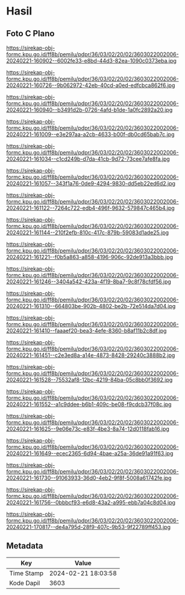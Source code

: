# Hasil

## Foto C Plano

https://sirekap-obj-formc.kpu.go.id/ff8b/pemilu/pdpr/36/03/02/20/02/3603022002006-20240221-160902--6002fe33-e8bd-44d3-82ea-1090c0373eba.jpg

https://sirekap-obj-formc.kpu.go.id/ff8b/pemilu/pdpr/36/03/02/20/02/3603022002006-20240221-160726--9b062972-42eb-40cd-a0ed-edfcbca862f6.jpg

https://sirekap-obj-formc.kpu.go.id/ff8b/pemilu/pdpr/36/03/02/20/02/3603022002006-20240221-160940--b3491d2b-0726-4afd-b1de-1a0fc2892a20.jpg

https://sirekap-obj-formc.kpu.go.id/ff8b/pemilu/pdpr/36/03/02/20/02/3603022002006-20240221-161009--e3e297aa-a2cb-4633-b00f-db0cd65bab7c.jpg

https://sirekap-obj-formc.kpu.go.id/ff8b/pemilu/pdpr/36/03/02/20/02/3603022002006-20240221-161034--c1cd249b-d7da-41cb-9d72-73cee7afe8fa.jpg

https://sirekap-obj-formc.kpu.go.id/ff8b/pemilu/pdpr/36/03/02/20/02/3603022002006-20240221-161057--343f1a76-0de9-4294-9830-dd5eb22ed6d2.jpg

https://sirekap-obj-formc.kpu.go.id/ff8b/pemilu/pdpr/36/03/02/20/02/3603022002006-20240221-161122--7264c722-edb4-496f-9632-579847c465b4.jpg

https://sirekap-obj-formc.kpu.go.id/ff8b/pemilu/pdpr/36/03/02/20/02/3603022002006-20240221-161144--210f2efb-810c-417c-879b-59083d1ade25.jpg

https://sirekap-obj-formc.kpu.go.id/ff8b/pemilu/pdpr/36/03/02/20/02/3603022002006-20240221-161221--f0b5a863-a858-4196-906c-92de913a3bbb.jpg

https://sirekap-obj-formc.kpu.go.id/ff8b/pemilu/pdpr/36/03/02/20/02/3603022002006-20240221-161246--3404a542-423a-4f19-8ba7-9c8f78cfdf56.jpg

https://sirekap-obj-formc.kpu.go.id/ff8b/pemilu/pdpr/36/03/02/20/02/3603022002006-20240221-161310--664803be-902b-4802-be2b-72e514da7d04.jpg

https://sirekap-obj-formc.kpu.go.id/ff8b/pemilu/pdpr/36/03/02/20/02/3603022002006-20240221-161410--faaaef20-bea3-4efe-8360-b8af11b2c8df.jpg

https://sirekap-obj-formc.kpu.go.id/ff8b/pemilu/pdpr/36/03/02/20/02/3603022002006-20240221-161451--c2e3ed8a-a14e-4873-8428-29240c3888b2.jpg

https://sirekap-obj-formc.kpu.go.id/ff8b/pemilu/pdpr/36/03/02/20/02/3603022002006-20240221-161528--75532af8-12bc-4219-84ba-05c8bb0f3692.jpg

https://sirekap-obj-formc.kpu.go.id/ff8b/pemilu/pdpr/36/03/02/20/02/3603022002006-20240221-161552--a1c9ddee-b6b1-409c-be08-f9cdcb37f08c.jpg

https://sirekap-obj-formc.kpu.go.id/ff8b/pemilu/pdpr/36/03/02/20/02/3603022002006-20240221-161625--9e06e73c-e83f-4be3-8a74-12d0118fab16.jpg

https://sirekap-obj-formc.kpu.go.id/ff8b/pemilu/pdpr/36/03/02/20/02/3603022002006-20240221-161649--ecec2365-6d94-4bae-a25a-36de91a91f63.jpg

https://sirekap-obj-formc.kpu.go.id/ff8b/pemilu/pdpr/36/03/02/20/02/3603022002006-20240221-161730--91063933-36d0-4eb2-9f8f-5008a61742fe.jpg

https://sirekap-obj-formc.kpu.go.id/ff8b/pemilu/pdpr/36/03/02/20/02/3603022002006-20240221-161756--0bbbcf93-e6d8-43a2-a995-ebb7a04c8d04.jpg

https://sirekap-obj-formc.kpu.go.id/ff8b/pemilu/pdpr/36/03/02/20/02/3603022002006-20240221-170817--de4a795d-28f9-407c-9b53-9f22789ff453.jpg


## Metadata

| Key        | Value               |
| ---------- | ------------------- |
| Time Stamp | 2024-02-21 18:03:58 |
| Kode Dapil | 3603                |




